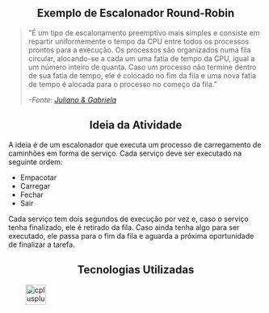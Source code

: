 <section>
    <h1 align="center">Exemplo de Escalonador Round-Robin</h1>
    <blockquote cite="https://deinfo.uepg.br/~alunoso/2016/ROUNDROBIN/#:~:text=Escalonamento%20circular%20(Round%2DRobin),Jos%C3%A9%20Renato%20Soares%20Nunes%2C%201990.">
        <p>
            "É um tipo de escalonamento preemptivo mais simples e 
            consiste em repartir uniformemente o tempo da CPU 
            entre todos os processos prontos para a execução. 
            Os processos são organizados numa fila circular, 
            alocando-se a cada um uma fatia de tempo da CPU, 
            igual a um número inteiro de quanta. Caso um processo 
            não termine dentro de sua fatia de tempo, ele é colocado 
            no fim da fila e uma nova fatia de tempo é alocada para 
            o processo no começo da fila."
        </p>
        <p><cite>-Fonte: <a href="https://deinfo.uepg.br/~alunoso/2016/ROUNDROBIN/#:~:text=Escalonamento%20circular%20(Round%2DRobin),Jos%C3%A9%20Renato%20Soares%20Nunes%2C%201990.">Juliano & Gabriela</a></cite></p>
    </blockquote>
</section>
<section>
    <h2 align="center">Ideia da Atividade</h2>
    <p>
        A ideia é de um escalonador que executa um processo de 
        carregamento de caminhões em forma de serviço. Cada serviço deve 
        ser executado na seguinte ordem: 
    </p>
    <ul>
        <li>Empacotar</li>
        <li>Carregar</li>
        <li>Fechar</li>
        <li>Sair</li>
    </ul>
    <p>
        Cada serviço tem dois segundos de execução por vez e, 
        caso o serviço tenha finalizado, ele é retirado da fila. 
        Caso ainda tenha algo para ser executado, ele passa para o 
        fim da fila e aguarda a próxima oportunidade de finalizar a tarefa.
    </p>
</section>
<section>
    <h2 align="center">Tecnologias Utilizadas</h2>
    <div align="left">
        <img width="30" />
        <img src="https://cdn.jsdelivr.net/gh/devicons/devicon/icons/cplusplus/cplusplus-original.svg" height="40" alt="cplusplus logo"  />
    </div>
</section>
